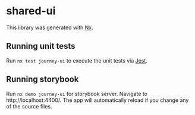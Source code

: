 # shared-ui

This library was generated with [Nx](https://nx.dev).

## Running unit tests

Run `nx test journey-ui` to execute the unit tests via [Jest](https://jestjs.io).

## Running storybook

Run `nx demo journey-ui` for storybook server. Navigate to http://localhost:4400/. The app will automatically reload if you change any of the source files.
